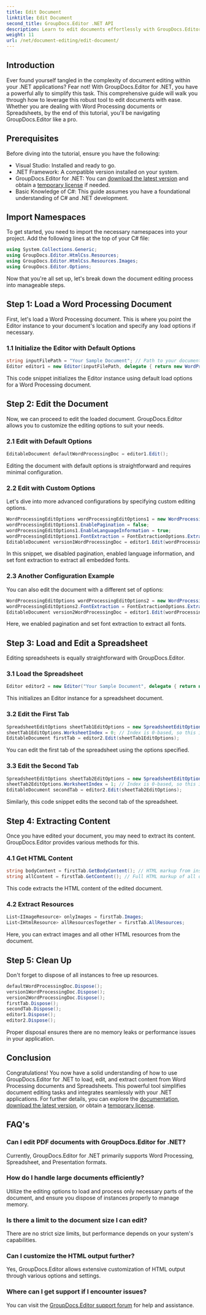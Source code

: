 ```yaml
---
title: Edit Document
linktitle: Edit Document
second_title: GroupDocs.Editor .NET API
description: Learn to edit documents effortlessly with GroupDocs.Editor for .NET. Step-by-step guide for Word Processing and Spreadsheet files.
weight: 11
url: /net/document-editing/edit-document/
---
```

## Introduction
Ever found yourself tangled in the complexity of document editing within your .NET applications? Fear not! With GroupDocs.Editor for .NET, you have a powerful ally to simplify this task. This comprehensive guide will walk you through how to leverage this robust tool to edit documents with ease. Whether you are dealing with Word Processing documents or Spreadsheets, by the end of this tutorial, you'll be navigating GroupDocs.Editor like a pro.
## Prerequisites
Before diving into the tutorial, ensure you have the following:
- Visual Studio: Installed and ready to go.
- .NET Framework: A compatible version installed on your system.
- GroupDocs.Editor for .NET: You can [download the latest version](https://releases.groupdocs.com/editor/net/) and obtain a [temporary license](https://purchase.groupdocs.com/temporary-license/) if needed.
- Basic Knowledge of C#: This guide assumes you have a foundational understanding of C# and .NET development.
## Import Namespaces
To get started, you need to import the necessary namespaces into your project. Add the following lines at the top of your C# file:
```csharp
using System.Collections.Generic;
using GroupDocs.Editor.HtmlCss.Resources;
using GroupDocs.Editor.HtmlCss.Resources.Images;
using GroupDocs.Editor.Options;
```
Now that you're all set up, let's break down the document editing process into manageable steps.
## Step 1: Load a Word Processing Document
First, let's load a Word Processing document. This is where you point the Editor instance to your document's location and specify any load options if necessary.
### 1.1 Initialize the Editor with Default Options
```csharp
string inputFilePath = "Your Sample Document"; // Path to your document
Editor editor1 = new Editor(inputFilePath, delegate { return new WordProcessingLoadOptions(); });
```
This code snippet initializes the Editor instance using default load options for a Word Processing document.
## Step 2: Edit the Document
Now, we can proceed to edit the loaded document. GroupDocs.Editor allows you to customize the editing options to suit your needs.
### 2.1 Edit with Default Options
```csharp
EditableDocument defaultWordProcessingDoc = editor1.Edit();
```
Editing the document with default options is straightforward and requires minimal configuration.
### 2.2 Edit with Custom Options
Let's dive into more advanced configurations by specifying custom editing options.
```csharp
WordProcessingEditOptions wordProcessingEditOptions1 = new WordProcessingEditOptions();
wordProcessingEditOptions1.EnablePagination = false;
wordProcessingEditOptions1.EnableLanguageInformation = true;
wordProcessingEditOptions1.FontExtraction = FontExtractionOptions.ExtractAllEmbedded;
EditableDocument version1WordProcessingDoc = editor1.Edit(wordProcessingEditOptions1);
```
In this snippet, we disabled pagination, enabled language information, and set font extraction to extract all embedded fonts.
### 2.3 Another Configuration Example
You can also edit the document with a different set of options:
```csharp
WordProcessingEditOptions wordProcessingEditOptions2 = new WordProcessingEditOptions(true);
wordProcessingEditOptions2.FontExtraction = FontExtractionOptions.ExtractAll;
EditableDocument version2WordProcessingDoc = editor1.Edit(wordProcessingEditOptions2);
```
Here, we enabled pagination and set font extraction to extract all fonts.
## Step 3: Load and Edit a Spreadsheet
Editing spreadsheets is equally straightforward with GroupDocs.Editor.
### 3.1 Load the Spreadsheet
```csharp
Editor editor2 = new Editor("Your Sample Document", delegate { return new SpreadsheetLoadOptions(); });
```
This initializes an Editor instance for a spreadsheet document.
### 3.2 Edit the First Tab
```csharp
SpreadsheetEditOptions sheetTab1EditOptions = new SpreadsheetEditOptions();
sheetTab1EditOptions.WorksheetIndex = 0; // Index is 0-based, so this is the first tab
EditableDocument firstTab = editor2.Edit(sheetTab1EditOptions);
```
You can edit the first tab of the spreadsheet using the options specified.
### 3.3 Edit the Second Tab
```csharp
SpreadsheetEditOptions sheetTab2EditOptions = new SpreadsheetEditOptions();
sheetTab2EditOptions.WorksheetIndex = 1; // Index is 0-based, so this is the second tab
EditableDocument secondTab = editor2.Edit(sheetTab2EditOptions);
```
Similarly, this code snippet edits the second tab of the spreadsheet.
## Step 4: Extracting Content
Once you have edited your document, you may need to extract its content. GroupDocs.Editor provides various methods for this.
### 4.1 Get HTML Content
```csharp
string bodyContent = firstTab.GetBodyContent(); // HTML markup from inside the HTML->BODY element
string allContent = firstTab.GetContent(); // Full HTML markup of all document, including HTML->HEAD header and its content
```
This code extracts the HTML content of the edited document.
### 4.2 Extract Resources
```csharp
List<IImageResource> onlyImages = firstTab.Images;
List<IHtmlResource> allResourcesTogether = firstTab.AllResources;
```
Here, you can extract images and all other HTML resources from the document.
## Step 5: Clean Up
Don't forget to dispose of all instances to free up resources.
```csharp
defaultWordProcessingDoc.Dispose();
version1WordProcessingDoc.Dispose();
version2WordProcessingDoc.Dispose();
firstTab.Dispose();
secondTab.Dispose();
editor1.Dispose();
editor2.Dispose();
```
Proper disposal ensures there are no memory leaks or performance issues in your application.
## Conclusion
Congratulations! You now have a solid understanding of how to use GroupDocs.Editor for .NET to load, edit, and extract content from Word Processing documents and Spreadsheets. This powerful tool simplifies document editing tasks and integrates seamlessly with your .NET applications. For further details, you can explore the [documentation](https://tutorials.groupdocs.com/editor/net/), [download the latest version](https://releases.groupdocs.com/editor/net/), or obtain a [temporary license](https://purchase.groupdocs.com/temporary-license/).
## FAQ's
### Can I edit PDF documents with GroupDocs.Editor for .NET?
Currently, GroupDocs.Editor for .NET primarily supports Word Processing, Spreadsheet, and Presentation formats.
### How do I handle large documents efficiently?
Utilize the editing options to load and process only necessary parts of the document, and ensure you dispose of instances properly to manage memory.
### Is there a limit to the document size I can edit?
There are no strict size limits, but performance depends on your system's capabilities.
### Can I customize the HTML output further?
Yes, GroupDocs.Editor allows extensive customization of HTML output through various options and settings.
### Where can I get support if I encounter issues?
You can visit the [GroupDocs.Editor support forum](https://forum.groupdocs.com/c/editor/20) for help and assistance.
